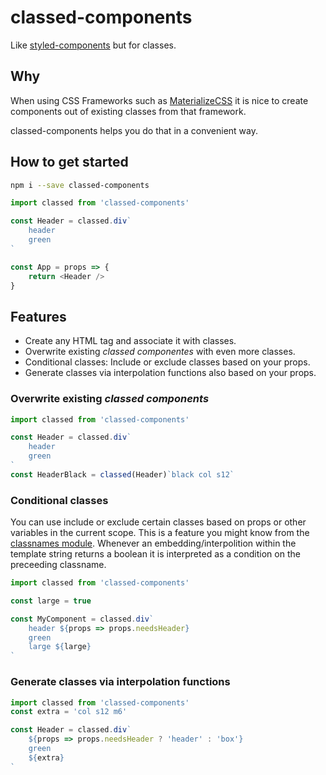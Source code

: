 # classed-components
Like [styled-components](https://github.com/styled-components/styled-components) but for classes. 

## Why
When using CSS Frameworks such as [MaterializeCSS](http://materializecss.com/) it is nice to create components out of existing classes from that framework.

classed-components helps you do that in a convenient way.


## How to get started
```bash
npm i --save classed-components
```

```javascript
import classed from 'classed-components'

const Header = classed.div`
    header 
    green
`

const App = props => {
    return <Header />
}
```

## Features
- Create any HTML tag and associate it with classes.
- Overwrite existing *classed componentes* with even more classes.
- Conditional classes: Include or exclude classes based on your props.
- Generate classes via interpolation functions also based on your props.

### Overwrite existing *classed components*
```javascript
import classed from 'classed-components'

const Header = classed.div`
    header 
    green
`
const HeaderBlack = classed(Header)`black col s12`
```

### Conditional classes
You can use include or exclude certain classes based on props or other variables in the current scope. This is a feature you might know from the [classnames module](https://github.com/JedWatson/classnames).
Whenever an embedding/interpolition within the template string returns a boolean it is interpreted as a condition on the preceeding classname. 

```javascript
import classed from 'classed-components'

const large = true

const MyComponent = classed.div`
    header ${props => props.needsHeader} 
    green
    large ${large}
`
```

### Generate classes via interpolation functions
```javascript
import classed from 'classed-components'
const extra = 'col s12 m6'

const Header = classed.div`
    ${props => props.needsHeader ? 'header' : 'box'} 
    green
    ${extra}
`
```







